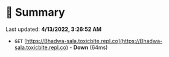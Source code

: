 # 📖 Summary
Last updated: **4/13/2022, 3:26:52 AM**

- `GET` [https://Bhadwa-sala.toxicblte.repl.co](https://Bhadwa-sala.toxicblte.repl.co) - **Down** (64ms)
